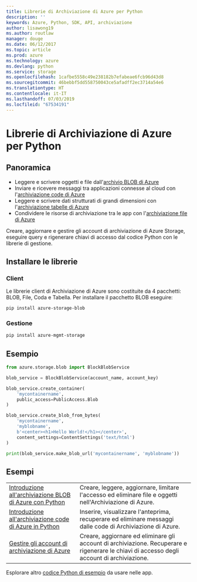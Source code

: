 ```yaml
---
title: Librerie di Archiviazione di Azure per Python
description: ''
keywords: Azure, Python, SDK, API, archiviazione
author: lisawong19
ms.author: routlaw
manager: douge
ms.date: 06/12/2017
ms.topic: article
ms.prod: azure
ms.technology: azure
ms.devlang: python
ms.service: storage
ms.openlocfilehash: 1cafbe5558c49e238182b7efabeae6fcb96d43d8
ms.sourcegitcommit: 46bebbf5dd558750043ce5afadff2ec3714a54e6
ms.translationtype: HT
ms.contentlocale: it-IT
ms.lasthandoff: 07/03/2019
ms.locfileid: "67534191"
---
```

# <a name="azure-storage-libraries-for-python"></a>Librerie di Archiviazione di Azure per Python

## <a name="overview"></a>Panoramica
- Leggere e scrivere oggetti e file dall'[archivio BLOB di Azure](https://docs.microsoft.com/azure/storage/storage-python-how-to-use-blob-storage)
- Inviare e ricevere messaggi tra applicazioni connesse al cloud con l'[archiviazione code di Azure](https://docs.microsoft.com/azure/storage/storage-python-how-to-use-queue-storage)
- Leggere e scrivere dati strutturati di grandi dimensioni con l'[archiviazione tabelle di Azure](https://docs.microsoft.com/azure/storage/storage-python-how-to-use-table-storage) 
- Condividere le risorse di archiviazione tra le app con l'[archiviazione file di Azure](https://docs.microsoft.com/azure/storage/storage-python-how-to-use-file-storage)

Creare, aggiornare e gestire gli account di archiviazione di Azure Storage, eseguire query e rigenerare chiavi di accesso dal codice Python con le librerie di gestione.

## <a name="install-the-libraries"></a>Installare le librerie

### <a name="client"></a>Client

Le librerie client di Archiviazione di Azure sono costituite da 4 pacchetti: BLOB, File, Coda e Tabella. Per installare il pacchetto BLOB eseguire:

```bash
pip install azure-storage-blob
```

### <a name="management"></a>Gestione

```bash
pip install azure-mgmt-storage
```

## <a name="example"></a>Esempio
```python
from azure.storage.blob import BlockBlobService

blob_service = BlockBlobService(account_name, account_key)

blob_service.create_container(
    'mycontainername',
    public_access=PublicAccess.Blob
)

blob_service.create_blob_from_bytes(
    'mycontainername',
    'myblobname',
    b'<center><h1>Hello World!</h1></center>',
    content_settings=ContentSettings('text/html')
)

print(blob_service.make_blob_url('mycontainername', 'myblobname'))
```

## <a name="samples"></a>Esempi

| | |
|--|--|
| [Introduzione all'archiviazione BLOB di Azure con Python](https://docs.microsoft.com/azure/storage/blobs/storage-python-how-to-use-blob-storage) | Creare, leggere, aggiornare, limitare l'accesso ed eliminare file e oggetti nell'Archiviazione di Azure. |
| [Introduzione all'archiviazione code di Azure in Python](https://docs.microsoft.com/azure/storage/queues/storage-python-how-to-use-queue-storage) | Inserire, visualizzare l'anteprima, recuperare ed eliminare messaggi dalle code di Archiviazione di Azure. | 
| [Gestire gli account di archiviazione di Azure](https://azure.microsoft.com/resources/samples/storage-python-manage) | Creare, aggiornare ed eliminare gli account di archiviazione. Recuperare e rigenerare le chiavi di accesso degli account di archiviazione.

Esplorare altro [codice Python di esempio](https://azure.microsoft.com/resources/samples/?platform=python) da usare nelle app.
